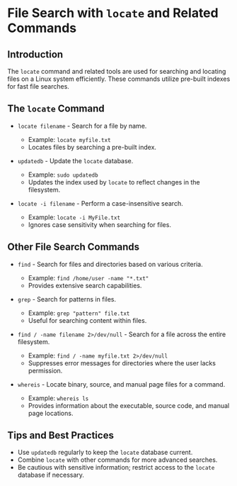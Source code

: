 # File Search with `locate` and Related Commands

## Introduction

The `locate` command and related tools are used for searching and locating files on a Linux system efficiently. These commands utilize pre-built indexes for fast file searches.

## The `locate` Command

- `locate filename` - Search for a file by name.
  - Example: `locate myfile.txt`
  - Locates files by searching a pre-built index.

- `updatedb` - Update the `locate` database.
  - Example: `sudo updatedb`
  - Updates the index used by `locate` to reflect changes in the filesystem.

- `locate -i filename` - Perform a case-insensitive search.
  - Example: `locate -i MyFile.txt`
  - Ignores case sensitivity when searching for files.

## Other File Search Commands

- `find` - Search for files and directories based on various criteria.
  - Example: `find /home/user -name "*.txt"`
  - Provides extensive search capabilities.

- `grep` - Search for patterns in files.
  - Example: `grep "pattern" file.txt`
  - Useful for searching content within files.

- `find / -name filename 2>/dev/null` - Search for a file across the entire filesystem.
  - Example: `find / -name myfile.txt 2>/dev/null`
  - Suppresses error messages for directories where the user lacks permission.

- `whereis` - Locate binary, source, and manual page files for a command.
  - Example: `whereis ls`
  - Provides information about the executable, source code, and manual page locations.

## Tips and Best Practices

- Use `updatedb` regularly to keep the `locate` database current.
- Combine `locate` with other commands for more advanced searches.
- Be cautious with sensitive information; restrict access to the `locate` database if necessary.
